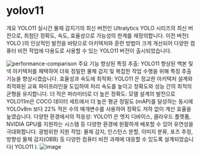# yolov11
개요
YOLO11 실시간 물체 감지기의 최신 버전인 Ultralytics YOLO 시리즈의 최신 버전으로, 최첨단 정확도, 속도, 효율성으로 가능성의 한계를 재정의합니다. 이전 버전( YOLO )의 인상적인 발전을 바탕으로 아키텍처와 훈련 방법이 크게 개선되어 다양한 컴퓨터 비전 작업에 다용도로 사용할 수 있는 YOLO11 버전이 출시되었습니다.


![performance-comparison](https://github.com/user-attachments/assets/f3f6c714-ade8-40de-a174-5c0de1c81cd0)
주요 기능
향상된 특징 추출: YOLO11 향상된 백본 및 넥 아키텍처를 채택하여 더욱 정밀한 물체 감지 및 복잡한 작업 수행을 위해 특징 추출 기능을 향상시켰습니다.
효율성과 속도에 최적화: YOLO11 은 정교한 아키텍처 설계와 최적화된 교육 파이프라인을 도입하여 처리 속도를 높이고 정확도와 성능 간의 최적의 균형을 유지합니다.
더 적은 파라미터로 더 높은 정확도: 모델 설계의 발전으로 YOLO11m은 COCO 데이터 세트에서 더 높은 평균 정밀도 (mAP)를 달성하는 동시에 YOLOv8m 보다 22% 적은 수의 매개변수를 사용하여 정확도 저하 없이 계산 효율을 높였습니다.
다양한 환경에서의 적응성: YOLO11 은 엣지 디바이스, 클라우드 플랫폼, NVIDIA GPU를 지원하는 시스템 등 다양한 환경에 원활하게 배포할 수 있어 유연성을 극대화합니다.
광범위한 지원 작업: 물체 감지, 인스턴스 분할, 이미지 분류, 포즈 추정, 방향성 물체 감지(OBB) 등 다양한 컴퓨터 비전 과제에 대응할 수 있도록 설계되었습니다( YOLO11 ).
![image](https://github.com/user-attachments/assets/36d6cb62-387f-4e90-b4f2-de07a19c9625)

